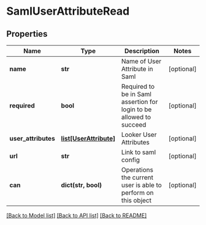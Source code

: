 # SamlUserAttributeRead

## Properties
Name | Type | Description | Notes
------------ | ------------- | ------------- | -------------
**name** | **str** | Name of User Attribute in Saml | [optional] 
**required** | **bool** | Required to be in Saml assertion for login to be allowed to succeed | [optional] 
**user_attributes** | [**list[UserAttribute]**](UserAttribute.md) | Looker User Attributes | [optional] 
**url** | **str** | Link to saml config | [optional] 
**can** | **dict(str, bool)** | Operations the current user is able to perform on this object | [optional] 

[[Back to Model list]](../README.md#documentation-for-models) [[Back to API list]](../README.md#documentation-for-api-endpoints) [[Back to README]](../README.md)


